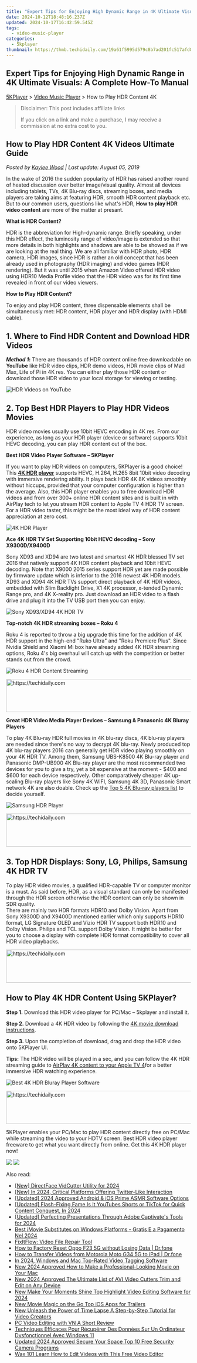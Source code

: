 ```yaml
---
title: "Expert Tips for Enjoying High Dynamic Range in 4K Ultimate Visuals: A Complete How-To Manual"
date: 2024-10-12T18:48:16.237Z
updated: 2024-10-17T16:42:59.545Z
tags:
  - video-music-player
categories:
  - 5kplayer
thumbnail: https://thmb.techidaily.com/19a61f5995d579c8b7ad201fc517afd84cc338957aeb2d8c12a802a23a178f47.jpg
---
```


## Expert Tips for Enjoying High Dynamic Range in 4K Ultimate Visuals: A Complete How-To Manual

[5KPlayer](https://tools.techidaily.com/5kplayer/products/) \> [Video Music Player](https://tools.techidaily.com/5kplayer/video-music-player/) \> How to Play HDR Content 4K

>  Disclaimer: This post includes affiliate links
>
>  If you click on a link and make a purchase, I may receive a commission at no extra cost to you.
>

## How to Play HDR Content 4K Videos Ultimate Guide

 _Posted by [Kaylee Wood](https://www.quora.com/profile/Amanda-Hu-21) | Last update: August 05, 2019_

In the wake of 2016 the sudden popularity of HDR has raised another round of heated discussion over better image/visual quality. Almost all devices including tablets, TVs, 4K Blu-ray discs, streaming boxes, and media players are taking aims at featuring HDR, smooth HDR content playback etc. But to our common users, questions like what's HDR, **How to play HDR video content** are more of the matter at presant. 

**What is HDR Content?**

HDR is the abbreviation for High-dynamic range. Briefly speaking, under this HDR effect, the luminosity range of video/image is extended so that more details in both highlights and shadows are able to be showed as if we are looking at the real thing. We are all familiar with HDR photo, HDR camera, HDR images, since HDR is rather an old concept that has been already used in photography (HDR imaging) and video games (HDR rendering). But it was until 2015 when Amazon Video offered HDR video using HDR10 Media Profile video that the HDR video was for its first time revealed in front of our video viewers. 

 **How to Play HDR Content?**

To enjoy and play HDR content, three dispensable elements shall be simultaneously met: HDR content, HDR player and HDR display (with HDMI cable).

## 1\. Where to Find HDR Content and Download HDR Videos

**_Method 1_:** There are thousands of HDR content online free downloadable on **YouTube** like HDR video clips, HDR demo videos, HDR movie clips of Mad Max, Life of Pi in 4K res. You can either play those HDR content or download those HDR video to your local storage for viewing or testing. 

![HDR Videos on YouTube](https://www.5kplayer.com/video-music-player/img/play-hdr-content-2.jpg) 

## 2\. Top Best HDR Players to Play HDR Videos Movies

HDR video movies usually use 10bit HEVC encoding in 4K res. From our experience, as long as your HDR player (device or software) supports 10bit HEVC decoding, you can play HDR content out of the box. 

**Best HDR Video Player Software – 5KPlayer** 

If you want to play HDR videos on computers, 5KPlayer is a good choice! This **[4K HDR player](https://tools.techidaily.com/5kplayer/video-music-player/)** supports HEVC, H.264, H.265 8bit 10bit video decoding with immersive rendering ability. It plays back HDR 4K 8K videos smoothly without hiccups, provided that your computer configuration is higher than the average. Also, this HDR player enables you to free download HDR videos and from over 300+ online HDR content sites and is built in with AirPlay tech to let you stream HDR content to Apple TV 4 HDR TV screen. For a HDR video taster, this might be the most ideal way of HDR content appreciation at zero cost. 

![4K HDR Player](https://www.5kplayer.com/video-music-player/img/5kplayer-img.jpg) 

**Ace 4K HDR TV Set Supporting 10bit HEVC decoding – Sony X9300D/X9400D**

Sony XD93 and XD94 are two latest and smartest 4K HDR blessed TV set 2016 that natively support 4K HDR content playback and 10bit HEVC decoding. Note that X9000 2015 series support HDR yet are made possible by firmware update which is inferior to the 2016 newest 4K HDR models. XD93 and XD94 4K HDR TVs support direct playback of 4K HDR videos, embedded with Slim Backlight Drive, X1 4K processor, x-tended Dynamic Range pro, and 4K X-reality pro. Just download an HDR video to a flash drive and plug it into the TV USB port then you can enjoy.

![Sony XD93/XD94 4K HDR TV](https://www.5kplayer.com/video-music-player/img/play-hdr-content-4.jpg) 

**Top-notch 4K HDR streaming boxes – Roku 4**

Roku 4 is reported to throw a big upgrade this time for the addition of 4K HDR support in the high-end "Ruko Ultra" and "Roku Premiere Plus". Since Nvidia Shield and Xiaomi Mi box have already added 4K HDR streaming options, Roku 4's big overhaul will catch up with the competition or better stands out from the crowd. 

![Roku 4 HDR Content Streaming](https://www.5kplayer.com/video-music-player/img/play-hdr-content-3.jpg) 

<!-- affiliate ads begin -->
<a href="https://ephamedtechinc.pxf.io/c/5597632/2137227/26400" target="_top" id="2137227">
  <img src="//a.impactradius-go.com/display-ad/26400-2137227" border="0" alt="https://techidaily.com" width="728" height="90"/>
</a>
<img height="0" width="0" src="https://ephamedtechinc.pxf.io/i/5597632/2137227/26400" style="position:absolute;visibility:hidden;" border="0" />
<!-- affiliate ads end -->

**Great HDR Video Media Player Devices – Samsung & Panasonic 4K Bluray Players**

To play 4K Blu-ray HDR full movies in 4K blu-ray discs, 4K blu-ray players are needed since there's no way to decrypt 4K blu-ray. Newly produced top 4K blu-ray players 2016 can generally get HDR video playing smoothly on your 4K HDR TV. Among them, Samsung UBS-K8500 4K Blu-ray player and Panasonic DMP-UB900 4K Blu-ray player are the most recommended two devices for you to give a try, yet a bit expensive at the moment - $400 and $600 for each device respectively. Other comparatively cheaper 4K up-scaling Blu-ray players like Sony 4K WIFI, Samsung 4K 3D, Panasonic Smart network 4K are also doable. Check up the [Top 5 4K Blu-ray players list](https://tools.techidaily.com/5kplayer/video-music-player/) to decide yourself.

![Samsung HDR Player](https://www.5kplayer.com/video-music-player/img/5kp-4k-bluray-zjy-041216-002.jpg) 

<!-- affiliate ads begin -->
<a href="https://zebaoaffiliateprogram.pxf.io/c/5597632/2137974/21526" target="_top" id="2137974">
  <img src="//a.impactradius-go.com/display-ad/21526-2137974" border="0" alt="https://techidaily.com" width="728" height="90"/>
</a>
<img height="0" width="0" src="https://zebaoaffiliateprogram.pxf.io/i/5597632/2137974/21526" style="position:absolute;visibility:hidden;" border="0" />
<!-- affiliate ads end -->

## 3\. Top HDR Displays: Sony, LG, Philips, Samsung 4K HDR TV

To play HDR video movies, a qualified HDR-capable TV or computer monitor is a must. As said before, HDR, as a visual standard can only be manifested through the HDR screen otherwise the HDR content can only be shown in SDR quality.   
There are mainly two HDR formats HDR10 and Dolby Vision. Apart from Sony X9300D and X9400D mentioned earlier which only supports HDR10 format, LG Signature OLED and Vizio HDR TV support both HDR10 and Dolby Vision. Philips and TCL support Dolby Vision. It might be better for you to choose a display with complete HDR format compatibility to cover all HDR video playbacks. 

<!-- affiliate ads begin -->
<a href="https://appsumo.8odi.net/c/5597632/2144310/7443" target="_top" id="2144310">
  <img src="//a.impactradius-go.com/display-ad/7443-2144310" border="0" alt="https://techidaily.com" width="728" height="90"/>
</a>
<img height="0" width="0" src="https://appsumo.8odi.net/i/5597632/2144310/7443" style="position:absolute;visibility:hidden;" border="0" />
<!-- affiliate ads end -->

## How to Play 4K HDR Content Using 5KPlayer?

**Step 1.** Download this HDR video player for PC/Mac – 5kplayer and install it.

**Step 2.** Download a 4K HDR video by following the [4K movie download instructions](https://tools.techidaily.com/5kplayer/video-music-player/).

**Step 3.** Upon the completion of download, drag and drop the HDR video onto 5KPlayer UI.

**Tips:** The HDR video will be played in a sec, and you can follow the 4K HDR streaming guide to [AirPlay 4K content to your Apple TV 4](https://tools.techidaily.com/5kplayer/airplay/)for a better immersive HDR watching experience.

![Best 4K HDR Bluray Player Software](https://www.5kplayer.com/video-music-player/img/4k-bluray-zjy-002.jpg) 

<!-- affiliate ads begin -->
<a href="https://appsumo.8odi.net/c/5597632/2112007/7443" target="_top" id="2112007">
  <img src="//a.impactradius-go.com/display-ad/7443-2112007" border="0" alt="https://techidaily.com" width="728" height="90"/>
</a>
<img height="0" width="0" src="https://appsumo.8odi.net/i/5597632/2112007/7443" style="position:absolute;visibility:hidden;" border="0" />
<!-- affiliate ads end -->

5KPlayer enables your PC/Mac to play HDR content directly free on PC/Mac while streaming the video to your HDTV screen. Best HDR video player freeware to get what you want directly from online. Get this 4K HDR player now!

[![](https://www.5kplayer.com/video-music-player/../button/freedownwhitewin.png)](https://tools.techidaily.com/5kplayer/products/) [![](https://www.5kplayer.com/video-music-player/../button/freedownbackmac.png)](https://tools.techidaily.com/5kplayer/products/)

<ins class="adsbygoogle"
     style="display:block"
     data-ad-format="autorelaxed"
     data-ad-client="ca-pub-7571918770474297"
     data-ad-slot="1223367746"></ins>

<ins class="adsbygoogle"
     style="display:block"
     data-ad-client="ca-pub-7571918770474297"
     data-ad-slot="8358498916"
     data-ad-format="auto"
     data-full-width-responsive="true"></ins>

<span class="atpl-alsoreadstyle">Also read:</span>
<div><ul>
<li><a href="https://facebook-video-content.techidaily.com/new-directface-vidcutter-utility-for-2024/"><u>[New] DirectFace VidCutter Utility for 2024</u></a></li>
<li><a href="https://twitter-clips.techidaily.com/new-in-2024-critical-platforms-offering-twitter-like-interaction/"><u>[New] In 2024, Critical Platforms Offering Twitter-Like Interaction</u></a></li>
<li><a href="https://youtube-blog.techidaily.com/ed-2024-approved-android-and-ios-prime-asmr-software-options/"><u>[Updated] 2024 Approved Android & iOS Prime ASMR Software Options</u></a></li>
<li><a href="https://youtube-webster.techidaily.com/ed-flash-fixing-fame-is-it-youtubes-shorts-or-tiktok-for-quick-content-conquest-in-2024/"><u>[Updated] Flash-Fixing Fame Is It YouTubes Shorts or TikTok for Quick Content Conquest, In 2024</u></a></li>
<li><a href="https://on-screen-recording.techidaily.com/updated-perfecting-presentations-through-adobe-captivates-tools-for-2024/"><u>[Updated] Perfecting Presentations Through Adobe Captivate's Tools for 2024</u></a></li>
<li><a href="https://blog-min.techidaily.com/best-imovie-substitutes-on-windows-platforms-gratis-e-a-pagamento-nel-2024/"><u>Best iMovie Substitutes on Windows Platforms - Gratis E a Pagamento Nel 2024</u></a></li>
<li><a href="https://data-wizards.techidaily.com/fixitflow-video-file-repair-tool/"><u>FixItFlow: Video File Repair Tool</u></a></li>
<li><a href="https://techidaily.com/how-to-factory-reset-oppo-f23-5g-without-losing-data-drfone-by-drfone-reset-android-reset-android/"><u>How to Factory Reset Oppo F23 5G without Losing Data | Dr.fone</u></a></li>
<li><a href="https://android-transfer.techidaily.com/how-to-transfer-videos-from-motorola-moto-g34-5g-to-ipad-drfone-by-drfone-transfer-from-android-transfer-from-android/"><u>How to Transfer Videos from Motorola Moto G34 5G to iPad | Dr.fone</u></a></li>
<li><a href="https://video-ai-editor.techidaily.com/in-2024-windows-and-mac-top-rated-video-tagging-software/"><u>In 2024, Windows and Mac Top-Rated Video Tagging Software</u></a></li>
<li><a href="https://video-ai-editor.techidaily.com/new-2024-approved-how-to-make-a-professional-looking-movie-on-your-mac/"><u>New 2024 Approved How to Make a Professional-Looking Movie on Your Mac</u></a></li>
<li><a href="https://video-ai-editor.techidaily.com/new-2024-approved-the-ultimate-list-of-avi-video-cutters-trim-and-edit-on-any-device/"><u>New 2024 Approved The Ultimate List of AVI Video Cutters Trim and Edit on Any Device</u></a></li>
<li><a href="https://video-ai-editor.techidaily.com/new-make-your-moments-shine-top-highlight-video-editing-software-for-2024/"><u>New Make Your Moments Shine Top Highlight Video Editing Software for 2024</u></a></li>
<li><a href="https://video-ai-editor.techidaily.com/new-movie-magic-on-the-go-top-ios-apps-for-trailers/"><u>New Movie Magic on the Go Top iOS Apps for Trailers</u></a></li>
<li><a href="https://video-ai-editor.techidaily.com/new-unleash-the-power-of-time-lapse-a-step-by-step-tutorial-for-video-creators/"><u>New Unleash the Power of Time Lapse A Step-by-Step Tutorial for Video Creators</u></a></li>
<li><a href="https://video-ai-editor.techidaily.com/pc-video-editing-with-vn-a-short-review/"><u>PC Video Editing with VN A Short Review</u></a></li>
<li><a href="https://win-great.techidaily.com/techniques-efficaces-pour-recuperer-des-donnees-sur-un-ordinateur-dysfonctionnel-avec-windows-11/"><u>Techniques Efficaces Pour Récupérer Des Données Sur Un Ordinateur Dysfonctionnel Avec Windows 11</u></a></li>
<li><a href="https://video-ai-editor.techidaily.com/updated-2024-approved-secure-your-space-top-10-free-security-camera-programs/"><u>Updated 2024 Approved Secure Your Space Top 10 Free Security Camera Programs</u></a></li>
<li><a href="https://video-ai-editor.techidaily.com/wax-101-learn-how-to-edit-videos-with-this-free-video-editor/"><u>Wax 101 Learn How to Edit Videos with This Free Video Editor</u></a></li>
</ul></div>

